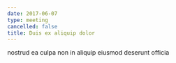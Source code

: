 ```yaml
---
date: 2017-06-07
type: meeting
cancelled: false
title: Duis ex aliquip dolor
---
```

nostrud ea culpa non in aliquip eiusmod deserunt officia